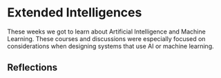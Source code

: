 # Extended Intelligences

These weeks we got to learn about Artificial Intelligence and Machine Learning. These courses and discussions were especially focused on considerations when designing systems that use AI or machine learning. 
## Reflections